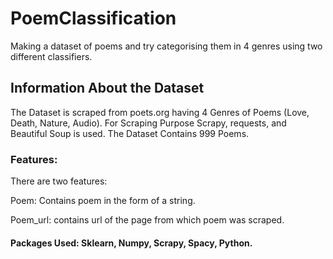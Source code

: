 # PoemClassification
Making a dataset of poems and try categorising them in 4 genres using two different classifiers. 

## Information About the Dataset
The Dataset is scraped from poets.org having 4 Genres of Poems (Love, Death, Nature, Audio). For Scraping Purpose Scrapy, requests, and Beautiful Soup is used. The Dataset Contains 999 Poems.

### Features:

There are two features:

Poem: Contains poem in the form of a string.

Poem_url: contains url of the page from which poem was scraped.

#### Packages Used: Sklearn, Numpy, Scrapy, Spacy, Python.
